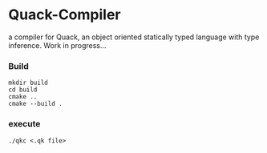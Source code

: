 # Quack-Compiler
a compiler for Quack, an object oriented statically typed language with type inference.
Work in progress...

### Build
```
mkdir build
cd build
cmake ..
cmake --build .
```
### execute
```
./qkc <.qk file>
```